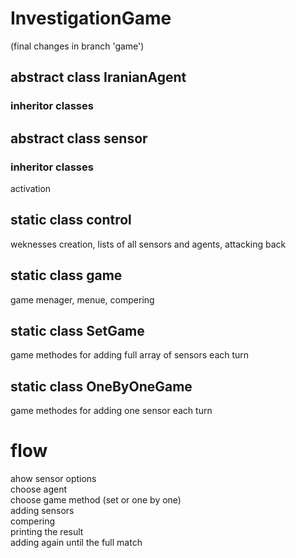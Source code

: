﻿# InvestigationGame
 (final changes in branch 'game')
## abstract class IranianAgent
### inheritor classes
## abstract class sensor
### inheritor classes
activation
## static class control
weknesses creation, lists of all sensors and agents, attacking back
## static class game
game menager, menue, compering
## static class SetGame
game methodes for adding full array of sensors each turn
## static class OneByOneGame
game methodes for adding one sensor each turn
# flow
ahow sensor options  
choose agent  
choose game method (set or one by one)  
adding sensors  
compering  
printing the result  
adding again until the full match    

